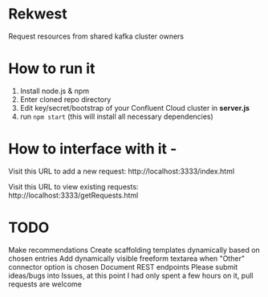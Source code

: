 # Rekwest
Request resources from shared kafka cluster owners

# How to run it 
1. Install node.js & npm
2. Enter cloned repo directory
3. Edit key/secret/bootstrap of your Confluent Cloud cluster in **server.js**
4. run `npm start` (this will install all necessary dependencies)

# How to interface with it - 
Visit this URL to add a new request: http://localhost:3333/index.html

Visit this URL to view existing requests: http://localhost:3333/getRequests.html

# TODO

Make recommendations
Create scaffolding templates dynamically based on chosen entries
Add dynamically visible freeform textarea when "Other" connector option is chosen
Document REST endpoints
Please submit ideas/bugs into Issues, at this point I had only spent a few hours on it, pull requests are welcome
